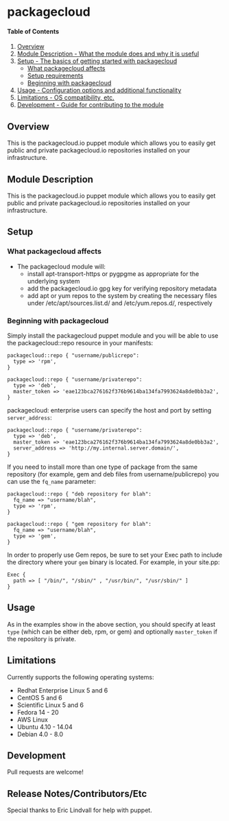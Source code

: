 # packagecloud

#### Table of Contents

1. [Overview](#overview)
2. [Module Description - What the module does and why it is useful](#module-description)
3. [Setup - The basics of getting started with packagecloud](#setup)
    * [What packagecloud affects](#what-packagecloud-affects)
    * [Setup requirements](#setup-requirements)
    * [Beginning with packagecloud](#beginning-with-packagecloud)
4. [Usage - Configuration options and additional functionality](#usage)
5. [Limitations - OS compatibility, etc.](#limitations)
6. [Development - Guide for contributing to the module](#development)

## Overview

This is the packagecloud.io puppet module which allows you to easily get public and private
packagecloud.io repositories installed on your infrastructure.

## Module Description

This is the packagecloud.io puppet module which allows you to easily get public and private
packagecloud.io repositories installed on your infrastructure.

## Setup

### What packagecloud affects

* The packagecloud module will:
  * install apt-transport-https or pygpgme as appropriate for the underlying system
  * add the packagecloud.io gpg key for verifying repository metadata
  * add apt or yum repos to the system by creating the necessary files under /etc/apt/sources.list.d/ and /etc/yum.repos.d/, respectively

### Beginning with packagecloud

Simply install the packagecloud puppet module and you will be able to use the packagecloud::repo resource in your manifests:

```
packagecloud::repo { "username/publicrepo":
  type => 'rpm',
}

packagecloud::repo { "username/privaterepo":
  type => 'deb',
  master_token => 'eae123bca276162f376b9614ba134fa7993624a8de0bb3a2',
}
```

packagecloud: enterprise users can specify the host and port by setting
`server_address`:

```
packagecloud::repo { "username/privaterepo":
  type => 'deb',
  master_token => 'eae123bca276162f376b9614ba134fa7993624a8de0bb3a2',
  server_address => 'http://my.internal.server.domain/',
}
```

If you need to install more than one type of package from the same repository
(for example, gem and deb files from username/publicrepo) you can use the
`fq_name` parameter:

```
packagecloud::repo { "deb repository for blah":
  fq_name => "username/blah",
  type => 'rpm',
}

packagecloud::repo { "gem repository for blah":
  fq_name => "username/blah",
  type => 'gem',
}
```

In order to properly use Gem repos, be sure to set your Exec path to include the directory where your `gem` binary is located. For example, in your site.pp:

```
Exec {
  path => [ "/bin/", "/sbin/" , "/usr/bin/", "/usr/sbin/" ]
}
```

## Usage

As in the examples show in the above section, you should specify at least `type` (which can be either deb, rpm, or gem) and optionally `master_token`
if the repository is private.

## Limitations

Currently supports the following operating systems:
  * Redhat Enterprise Linux 5 and 6
  * CentOS 5 and 6
  * Scientific Linux 5 and 6
  * Fedora 14 - 20
  * AWS Linux
  * Ubuntu 4.10 - 14.04
  * Debian 4.0 - 8.0

## Development

Pull requests are welcome!

## Release Notes/Contributors/Etc 

Special thanks to Eric Lindvall for help with puppet.

